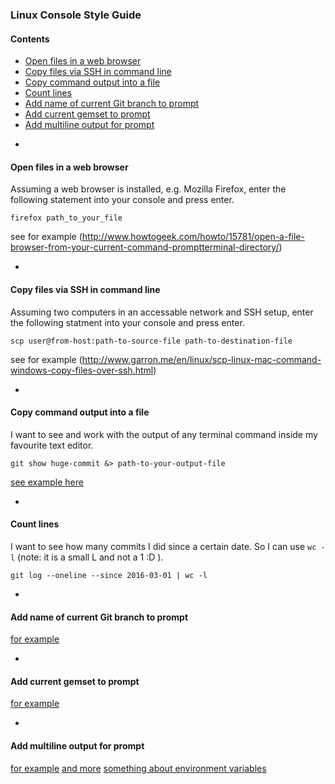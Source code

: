 ### Linux Console Style Guide

#### Contents
* [Open files in a web browser](#open-files-in-a-web-browser)
* [Copy files via SSH in command line](#copy-files-via-ssh-in-command-line)
* [Copy command output into a file](#copy-command-output-into-a-file)
* [Count lines](#count-lines)
* [Add name of current Git branch to prompt](#add-name-of-current-git-branch-to-prompt)
* [Add current gemset to prompt](#add-current-gemset-to-prompt)
* [Add multiline output for prompt](#add-multiline-output-for-prompt)

-

#### Open files in a web browser

Assuming a web browser is installed, e.g. Mozilla Firefox,
enter the following statement into your console and press
enter.

```
firefox path_to_your_file
```
see for example
(http://www.howtogeek.com/howto/15781/open-a-file-browser-from-your-current-command-promptterminal-directory/)

-

#### Copy files via SSH in command line

Assuming two computers in an accessable network and SSH setup,
enter the following statment into your console and press enter.

```
scp user@from-host:path-to-source-file path-to-destination-file
```
see for example
(http://www.garron.me/en/linux/scp-linux-mac-command-windows-copy-files-over-ssh.html)

-

#### Copy command output into a file

I want to see and work with the output of any terminal command inside my favourite text editor.

```
git show huge-commit &> path-to-your-output-file
```
[see example here](http://stackoverflow.com/questions/2840187/how-to-pipe-the-output-of-a-command-to-file-on-linux)

-

#### Count lines

I want to see how many commits I did since a certain date. So I can use `wc -l` (note: it is a small L and not a 1 :D ).

```
git log --oneline --since 2016-03-01 | wc -l
```

-

#### Add name of current Git branch to prompt

[for example](http://martinvalasek.com/blog/current-git-branch-name-in-command-prompt)

-

#### Add current gemset to prompt

[for example](http://stackoverflow.com/questions/3294072/bash-get-last-dirname-filename-in-a-file-path-argument)

-

#### Add multiline output for prompt

[for example](http://askubuntu.com/questions/251154/long-lines-overlap-in-bash-ps1-customized-prompt)
[and more](https://www.maketecheasier.com/8-useful-and-interesting-bash-prompts/)
[something about environment variables](https://www.digitalocean.com/community/tutorials/how-to-read-and-set-environmental-and-shell-variables-on-a-linux-vps)
